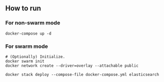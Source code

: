 ## How to run

### For non-swarm mode

```
docker-compose up -d
```

### For swarm mode

```
# (Optionally) Initialize.
docker swarm init
docker network create --driver=overlay --attachable public

docker stack deploy --compose-file docker-compose.yml elasticsearch
```
